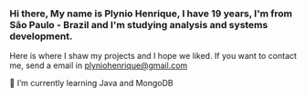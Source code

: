 ### Hi there, My name is Plynio Henrique, I have 19 years, I'm from São Paulo - Brazil and I'm studying analysis and systems development. 
Here is where I shaw my projects and I hope we liked.
If you want to contact me, send a email in plyniohenrique@gmail.com

 🌱 I’m currently learning Java and MongoDB
<!--
**PlynioH/PlynioH** is a ✨ _special_ ✨ repository because its `README.md` (this file) appears on your GitHub profile.

Here are some ideas to get you started:

- 🔭 I’m currently working on ...
- 🌱 I’m currently learning Java and SQL
- 👯 I’m looking to collaborate on ...
- 🤔 I’m looking for help with ...
- 💬 Ask me about ...
- 📫 How to reach me: ...
- 😄 Pronouns: ...
- ⚡ Fun fact: ...
-->
